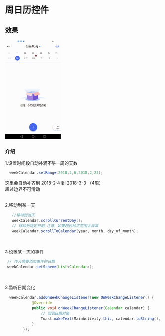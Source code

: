 # 周日历控件
## 效果
![](https://github.com/TF27674569/WeekDemo/blob/master/app/gif/demo.gif)

### 介绍
1.设置时间段自动补满不够一周的天数
```java
  weekCalendar.setRange(2018,2,6,2018,2,25);
```
这里会自动补齐到 2018-2-4 到 2018-3-3 （4周）</br>
超过边界不可滑动</br></br>

2.移动到某一天
```java
   //移动到当天 
   weekCalendar.scrollCurrentDay();
   // 移动到指定日期 注意，如果超过给定范围会异常
   weekCalendar.scrollToCalendar(year, month, day_of_month);
```
</br></br>
3.设置某一天的事件
```java
 // 传入需要添加事件的日期
 weekCalendar.setScheme(List<Calendar>);
```
</br></br>
3.监听日期变化
```java
  weekCalendar.addOnWeekChangeListener(new OnWeekChangeListener() {
            @Override
            public void onWeekChangeListener(Calendar calendar) {
                // 回调日期对象
                Toast.makeText(MainActivity.this, calendar.toString(), Toast.LENGTH_SHORT).show();
            }
        });
```
